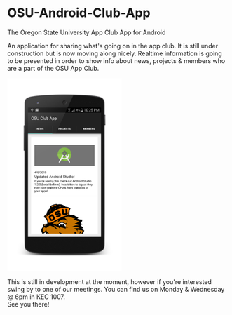 OSU-Android-Club-App
====================

The Oregon State University App Club App for Android

An application for sharing what's going on in the app club. It is still under construction but is now moving along nicely. Realtime information is going to be presented in order to show info about news, projects & members who are a part of the OSU App Club.

<img width=261 height=439 src="https://raw.githubusercontent.com/OSU-App-Club/OSU-Club-App-Resources/master/res/images/device1.png" alt="App Image"/>

This is still in development at the moment, however if you're interested swing by to one of our meetings. You can find us on Monday & Wednesday @ 6pm in KEC 1007. <br>See you there!
